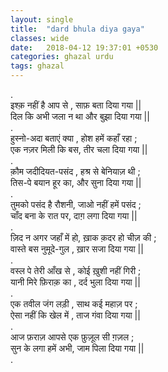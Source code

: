 ```yaml
---
layout: single
title:  "dard bhula diya gaya"
classes: wide
date:   2018-04-12 19:37:01 +0530
categories: ghazal urdu
tags: ghazal
---
```

.<br>
इश्क़ नहीं है आप से , साफ़ बता दिया गया ||<br>
दिल कि अभी जला न था और बुझा दिया गया ||<br>
.<br>
हुस्नो-अदा बताएं क्या , होश हमें कहाँ रहा  ;<br>
एक नज़र मिली कि बस, तीर चला दिया गया ||<br>
.<br>
क़ौम जदीदियत-पसंद , हश्र से बेनियाज़ थी ;<br>
तिस-पे बयान हूर का, और सुना दिया गया ||<br>
.<br>
तुमको पसंद है रौशनी, जाओ नहीं हमें पसंद ;<br>
चाँद बना के रात पर, दाग़ लगा दिया गया ||<br>
.<br>
ज़िद न अगर जहाँ में हो, ख़ाक क़दर हो चीज़ की ;<br>
वास्ते बस नुमूदे-गुल , ख़ार सजा दिया गया ||<br>
.<br>
वस्ल पे तेरी आँख से , कोई ख़ुशी नहीं गिरी ;<br>
यानी मिरे फ़िराक़ का , दर्द भुला दिया गया ||<br>
.<br>
एक तवील जंग लड़ी , साथ कई महाज़ पर ;<br>
ऐसा नहीं कि खेल में , ताज गंवा दिया गया ||<br>
.<br>
आज फ़राज़ आपसे  एक फ़ुज़ूल सी ग़ज़ल ;<br>
सुन के लगा हमें अभी, जाम पिला दिया गया ||<br>
.<br>
